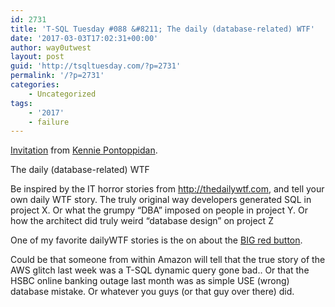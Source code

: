 ```yaml
---
id: 2731
title: 'T-SQL Tuesday #088 &#8211; The daily (database-related) WTF'
date: '2017-03-03T17:02:31+00:00'
author: way0utwest
layout: post
guid: 'http://tsqltuesday.com/?p=2731'
permalink: '/?p=2731'
categories:
    - Uncategorized
tags:
    - '2017'
    - failure
---
```


[Invitation](http://www.pontop.dk/single-post/2017/03/07/Announcing-T-SQL-Tuesday-88-%E2%80%93-The-daily-database-related-WTF) from [Kennie Pontoppidan](http://www.pontop.dk/blog).

<span data-reactid=".0.$SITE_ROOT.$desktop_siteRoot.$PAGES_CONTAINER.1.1.$SITE_PAGES.$whpr3.1.$comp-igii68pk.0.0.$child.$0.1.$1.$5.$0.0.d.0">The daily (database-related) WTF</span>

<span data-reactid=".0.$SITE_ROOT.$desktop_siteRoot.$PAGES_CONTAINER.1.1.$SITE_PAGES.$whpr3.1.$comp-igii68pk.0.0.$child.$0.1.$1.$5.$0.0.f.0">Be inspired by the IT horror stories from http://thedailywtf.com, and tell your own daily WTF story. The truly original way developers generated SQL in project X. Or what the grumpy “DBA” imposed on people in project Y. Or how the architect did truly weird “database design” on project Z</span>

<span data-reactid=".0.$SITE_ROOT.$desktop_siteRoot.$PAGES_CONTAINER.1.1.$SITE_PAGES.$whpr3.1.$comp-igii68pk.0.0.$child.$0.1.$1.$5.$0.0.i.0">One of my favorite dailyWTF stories is the on about the </span><span data-reactid=".0.$SITE_ROOT.$desktop_siteRoot.$PAGES_CONTAINER.1.1.$SITE_PAGES.$whpr3.1.$comp-igii68pk.0.0.$child.$0.1.$1.$5.$0.0.i.1">[BIG red button](http://thedailywtf.com/articles/The_Big_Red_Button)</span><span data-reactid=".0.$SITE_ROOT.$desktop_siteRoot.$PAGES_CONTAINER.1.1.$SITE_PAGES.$whpr3.1.$comp-igii68pk.0.0.$child.$0.1.$1.$5.$0.0.i.2">.</span>

Could be that someone from within Amazon will tell that the true story of the AWS glitch last week was a T-SQL dynamic query gone bad.. Or that the HSBC online banking outage last month was as simple USE (wrong) database mistake. Or whatever you guys (or that guy over there) did.